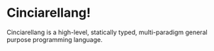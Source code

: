 # Cinciarellang!

Cinciarellang is a high-level, statically typed, multi-paradigm general purpose programming language.




